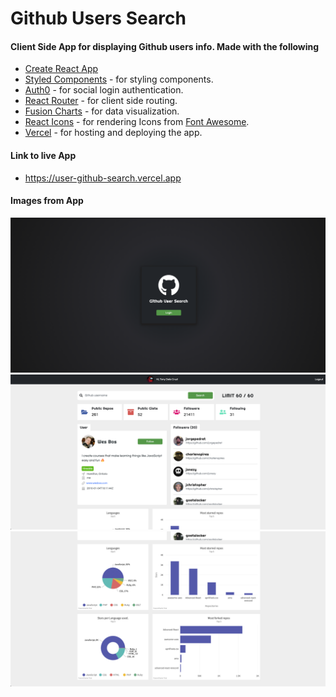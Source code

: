 # Github Users Search

#### Client Side App for displaying Github users info. Made with the following
- [Create React App](https://reactjs.org/)
- [Styled Components](https://styled-components.com) - for styling components.
- [Auth0](https://auth0.com/) - for social login authentication.
- [React Router](https://reactrouter.com/) - for client side routing.
- [Fusion Charts](https://www.fusioncharts.com/) - for data visualization.
- [React Icons](https://react-icons.github.io/react-icons/) - for rendering Icons from [Font Awesome](https://fontawesome.com/).
- [Vercel](https://vercel.com/) - for hosting and deploying the app.

#### Link to live App 
- <https://user-github-search.vercel.app>
#### Images from App
![Login Screen](https://github.com/AnthonyDelaCruz/GithubSearch/blob/master/src/static/img1.png?raw=true)
![Home Screen](https://github.com/AnthonyDelaCruz/GithubSearch/blob/master/src/static/img2.png?raw=true)
![Home Screen](https://github.com/AnthonyDelaCruz/GithubSearch/blob/master/src/static/img3.png?raw=true)
